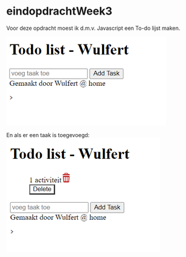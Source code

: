 # eindopdrachtWeek3

Voor deze opdracht moest ik d.m.v. Javascript een To-do lijst maken.

![To-Do app home](/img/week3_home.PNG)

En als er een taak is toegevoegd:
![To-Do app functionaliteit](./img/week3_functie.PNG)
